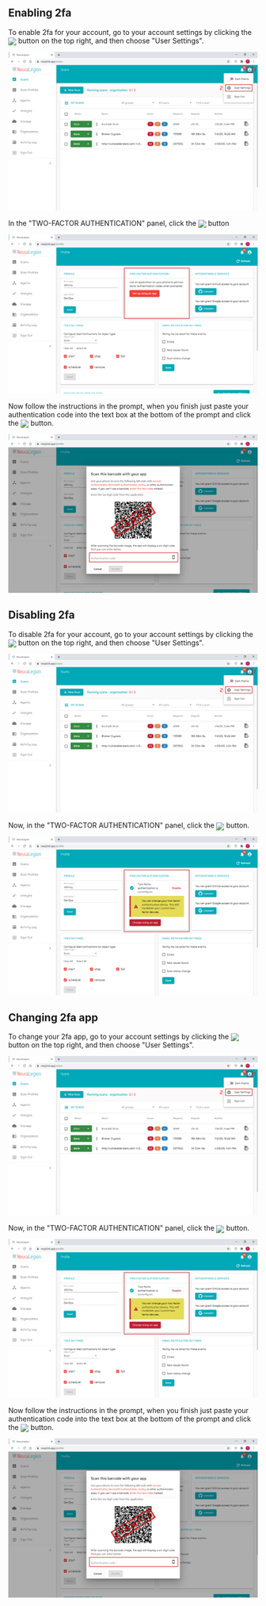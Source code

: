 ## Enabling 2fa

To enable 2fa for your account, go to your account settings by clicking the <img src="user-guide/personal-account-administration/media/user_button.png" width="2.5%" style="margin-bottom:-4px;"> button on the top right, and then choose "User Settings".

![Personal Account 2fa 01](media/personal-account-2fa-01.png ':size=100%')

In the "TWO-FACTOR AUTHENTICATION" panel, click the <img src="user-guide/personal-account-administration/media/set-up_button.png" width="10%" style="margin-bottom:-4px;"> button

![Personal Account 2fa 02](media/personal-account-2fa-02.png ':size=100%')

Now follow the instructions in the prompt, when you finish just paste your authentication code into the text box at the bottom of the prompt and click the <img src="user-guide/personal-account-administration/media/enable_button.png" width="6%" style="margin-bottom:-4px;"> button.

![Personal Account 2fa 03](media/personal-account-2fa-03.png ':size=100%')

## Disabling 2fa

To disable 2fa for your account, go to your account settings by clicking the <img src="user-guide/personal-account-administration/media/user_button.png" width="2.5%" style="margin-bottom:-4px;"> button on the top right, and then choose "User Settings".

![Personal Account 2fa 04](media/personal-account-2fa-01.png ':size=100%')

Now, in the "TWO-FACTOR AUTHENTICATION" panel, click the <img src="user-guide/personal-account-administration/media/disable_button.png" width="6%" style="margin-bottom:-5px;"> button.

![Personal Account 2fa 05](media/personal-account-2fa-04.png ':size=100%')

## Changing 2fa app

To change your 2fa app, go to your account settings by clicking the <img src="user-guide/personal-account-administration/media/user_button.png" width="2.5%" style="margin-bottom:-4px;"> button on the top right, and then choose "User Settings".

![Personal Account 2fa 06](media/personal-account-2fa-01.png ':size=100%')

Now, in the "TWO-FACTOR AUTHENTICATION" panel, click the <img src="user-guide/personal-account-administration/media/change_button.png" width="12.5%" style="margin-bottom:-5px;"> button.

![Personal Account 2fa 07](media/personal-account-2fa-04.png ':size=100%')

Now follow the instructions in the prompt, when you finish just paste your authentication code into the text box at the bottom of the prompt and click the <img src="user-guide/personal-account-administration/media/enable_button.png" width="6%" style="margin-bottom:-4px;"> button.

![Personal Account 2fa 08](media/personal-account-2fa-03.png ':size=100%')